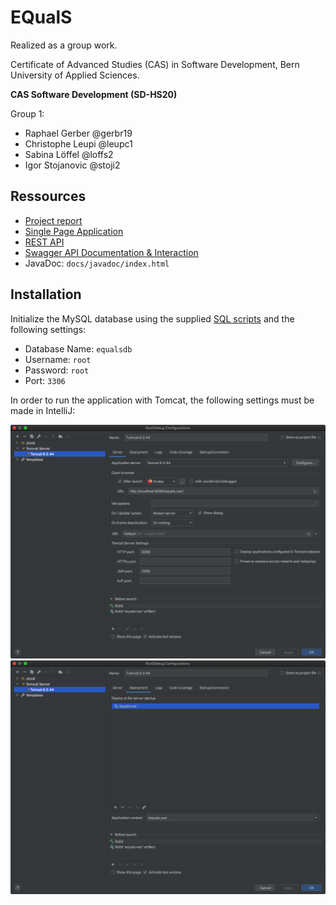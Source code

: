 # EQualS

Realized as a group work.

Certificate of Advanced Studies (CAS) in Software Development, Bern University of Applied Sciences.

**CAS Software Development (SD-HS20)**

Group 1:

* Raphael Gerber @gerbr19
* Christophe Leupi @leupc1
* Sabina Löffel @loffs2
* Igor Stojanovic @stoji2


## Ressources

* [Project report](https://gitlab.ti.bfh.ch/cassd2021gruppe1/equals/-/blob/master/docs/Projektbericht_Equals_Gruppe1.pdf)
* [Single Page Application](http://localhost:8080/equals_war)
* [REST API](http://localhost:8080/equals_war/api)
* [Swagger API Documentation & Interaction](http://localhost:8080/equals_war/swagger)
* JavaDoc: `docs/javadoc/index.html`


## Installation

Initialize the MySQL database using the supplied [SQL scripts](https://moodle.bfh.ch/mod/resource/view.php?id=1227593) and the following settings:

* Database Name: `equalsdb`
* Username: `root`
* Password: `root`
* Port: `3306`


In order to run the application with Tomcat, the following settings must be made in IntelliJ:

![IntelliJ Configuration Server](docs/images/intellij_01.png)
![IntelliJ Configuration Deployment](docs/images/intellij_02.png)
